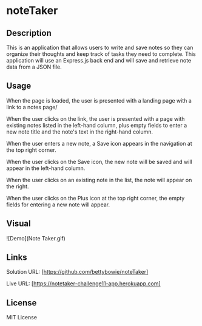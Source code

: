 # noteTaker

## Description

This is an application that allows users to write and save notes so they can organize their thoughts and keep track of tasks they need to complete. This application will use an Express.js back end and will save and retrieve note data from a JSON file.

## Usage

When the page is loaded, the user is presented with a landing page with a link to a notes page/

When the user clicks on the link, the user is presented with a page with existing notes listed in the left-hand column, plus empty fields to enter a new note title and the note's text in the right-hand column.

When the user enters a new note, a Save icon appears in the navigation at the top right corner.

When the user clicks on the Save icon, the new note will be saved and will appear in the left-hand column.

When the user clicks on an existing note in the list, the note will appear on the right.

When the user clicks on the Plus icon at the top right corner, the empty fields for entering a new note will appear.

## Visual

![Demo](Note Taker.gif)

## Links

Solution URL: [https://github.com/bettybowie/noteTaker]

Live URL: [https://notetaker-challenge11-app.herokuapp.com]

## License

MIT License
